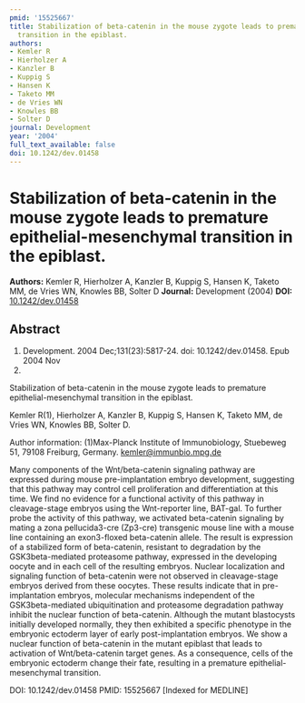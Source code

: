 ```yaml
---
pmid: '15525667'
title: Stabilization of beta-catenin in the mouse zygote leads to premature epithelial-mesenchymal
  transition in the epiblast.
authors:
- Kemler R
- Hierholzer A
- Kanzler B
- Kuppig S
- Hansen K
- Taketo MM
- de Vries WN
- Knowles BB
- Solter D
journal: Development
year: '2004'
full_text_available: false
doi: 10.1242/dev.01458
---
```


# Stabilization of beta-catenin in the mouse zygote leads to premature epithelial-mesenchymal transition in the epiblast.
**Authors:** Kemler R, Hierholzer A, Kanzler B, Kuppig S, Hansen K, Taketo MM, de Vries WN, Knowles BB, Solter D
**Journal:** Development (2004)
**DOI:** [10.1242/dev.01458](https://doi.org/10.1242/dev.01458)

## Abstract

1. Development. 2004 Dec;131(23):5817-24. doi: 10.1242/dev.01458. Epub 2004 Nov
3.

Stabilization of beta-catenin in the mouse zygote leads to premature 
epithelial-mesenchymal transition in the epiblast.

Kemler R(1), Hierholzer A, Kanzler B, Kuppig S, Hansen K, Taketo MM, de Vries 
WN, Knowles BB, Solter D.

Author information:
(1)Max-Planck Institute of Immunobiology, Stuebeweg 51, 79108 Freiburg, Germany. 
kemler@immunbio.mpg.de

Many components of the Wnt/beta-catenin signaling pathway are expressed during 
mouse pre-implantation embryo development, suggesting that this pathway may 
control cell proliferation and differentiation at this time. We find no evidence 
for a functional activity of this pathway in cleavage-stage embryos using the 
Wnt-reporter line, BAT-gal. To further probe the activity of this pathway, we 
activated beta-catenin signaling by mating a zona pellucida3-cre (Zp3-cre) 
transgenic mouse line with a mouse line containing an exon3-floxed beta-catenin 
allele. The result is expression of a stabilized form of beta-catenin, resistant 
to degradation by the GSK3beta-mediated proteasome pathway, expressed in the 
developing oocyte and in each cell of the resulting embryos. Nuclear 
localization and signaling function of beta-catenin were not observed in 
cleavage-stage embryos derived from these oocytes. These results indicate that 
in pre-implantation embryos, molecular mechanisms independent of the 
GSK3beta-mediated ubiquitination and proteasome degradation pathway inhibit the 
nuclear function of beta-catenin. Although the mutant blastocysts initially 
developed normally, they then exhibited a specific phenotype in the embryonic 
ectoderm layer of early post-implantation embryos. We show a nuclear function of 
beta-catenin in the mutant epiblast that leads to activation of Wnt/beta-catenin 
target genes. As a consequence, cells of the embryonic ectoderm change their 
fate, resulting in a premature epithelial-mesenchymal transition.

DOI: 10.1242/dev.01458
PMID: 15525667 [Indexed for MEDLINE]
